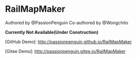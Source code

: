 # RailMapMaker
Authored by @PassionPenguin
Co-authored by @Wongchito

**Currently Not Available(Under Construction)**

\[GitHub Demo]: http://passionpenguin.github.io/RailMapMaker

\[Gitee Demo]: http://passionpenguin.gitee.io/RailMapMaker